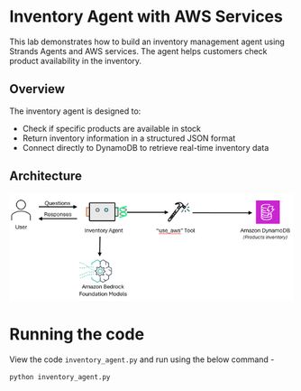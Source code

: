 # Inventory Agent with AWS Services

This lab demonstrates how to build an inventory management agent using Strands Agents and AWS services. The agent helps customers check product availability in the inventory.

## Overview

The inventory agent is designed to:
- Check if specific products are available in stock
- Return inventory information in a structured JSON format
- Connect directly to DynamoDB to retrieve real-time inventory data

## Architecture
![Agents with Knowledge Bases for Amazon Bedrock](Inventory-agents.png)

# Running the code
View the code `inventory_agent.py` and run using the below command -

```
python inventory_agent.py
```